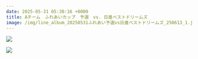 ```yaml
---
date: 2025-05-31 05:30:16 +0000
title: Aチーム　ふれあいカップ　予選　vs. 日進ベストドリームズ
image: /img/line_album_20250531ふれあい予選vs日進ベストドリームズ_250613_1.jpg
---
```

![](/img/line_album_20250531ふれあい予選vs日進ベストドリームズ_250613_2.jpg)

![](/img/line_album_20250531ふれあい予選vs日進ベストドリームズ_250613_3.jpg)
